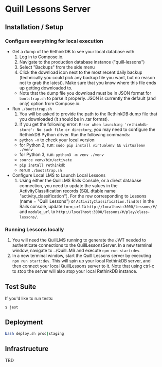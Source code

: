 # Quill Lessons Server

## Installation / Setup

### Configure everything for local execution

- Get a dump of the RethinkDB to see your local database with.
  1. Log in to Compose.io.
  2. Navigate to the production database instance ("quill-lessons")
  3. Select "Backups" from the side menu
  4. Click the download icon next to the most recent daily backup (technically you could pick any backup file you want, but no reason not to grab the latest). Make sure that you know where this file ends up getting downloaded to.
  - Note that the dump file you download must be in JSON format for `bootstrap.sh` to parse it properly. JSON is currently the default (and only) option from Compose.io.
- Run `./bootstrap.sh`
  1. You will be asked to provide the path to the RethinkDB dump file that you downloaded (it should be in .tar format).
  1. If you get the following error: `Error when launching 'rethinkdb-store': No such file or directory`, you may need to configure the RethinkDB Python driver. Run the following commands:
  - `python -V` to check your local version
  - for Python 2, run: `sudo pip install virtualenv && virtualenv ./venv`
  - for Python 3, run: `python3 -m venv ./venv`
  - `source venv/bin/activate`
  - `pip install rethinkdb`
  - rerun `./bootstrap.sh`
- Configure Local LMS to Launch Local Lessons
  1. Using either the QuillLMS Rails Console, or a direct database connection, you need to update the values in the ActivityClassification records (SQL dtable name "activity_classification"). For the row corresponding to Lessons (name = "Quill Lessons") or `ActivityClassification.find(6)` in the Rails console, update `form_url` to `http://localhost:3000/lessons/#/` and `module_url` to `http://localhost:3000/lessons/#/play/class-lessons/`.

### Running Lessons locally

1. You will need the QuillLMS running to generate the JWT needed to authenticate connections to the QuillLessonsServer. In a new terminal window, navigate to ../QuillLMS and execute `npm run start:dev`.
1. In a new terminal window, start the Quill Lessons server by executing `npm run start:dev`.  This will spin up your local RethinkDB server, and then connect your local QuillLessons server to it.  Note that using ctrl-c to stop the server will also stop your local RethinkDB instance.


## Test Suite
If you'd like to run tests:
```
$ jest
```

## Deployment
```bash
bash deploy.sh prod|staging
```

## Infrastructure
TBD